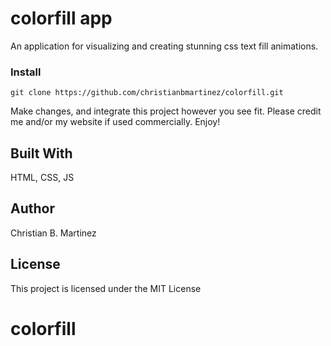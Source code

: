 # colorfill app

An application for visualizing and creating stunning css text fill animations.

### Install

```
git clone https://github.com/christianbmartinez/colorfill.git
```

Make changes, and integrate this project however you see fit. Please credit me and/or my website if used commercially. Enjoy!

## Built With

HTML, CSS, JS

## Author

Christian B. Martinez

## License

This project is licensed under the MIT License
# colorfill
